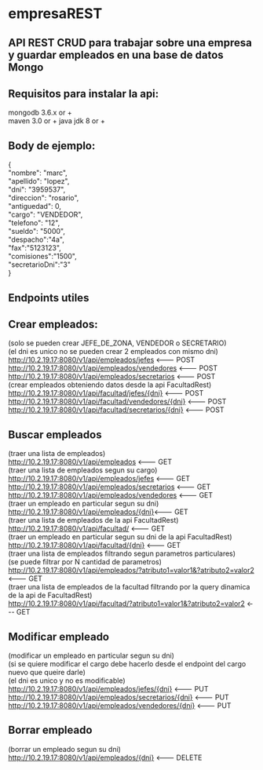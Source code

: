 # empresaREST

## API REST CRUD para trabajar sobre una empresa y guardar empleados en una base de datos Mongo

## Requisitos para instalar la api:
mongodb 3.6.x or +<br /> 
maven 3.0 or +
java jdk 8 or +<br /> 

## Body de ejemplo:
{<br />
    "nombre": "marc",<br />
    "apellido": "lopez",<br />
    "dni": "3959537",<br />
    "direccion": "rosario",<br />
    "antiguedad": 0,<br />
    "cargo": "VENDEDOR",<br />
    "telefono": "12",<br />
    "sueldo": "5000",<br />
    "despacho":"4a",<br />
    "fax":"5123123",<br />
    "comisiones":"1500",<br />
    "secretarioDni":"3"<br />
}

## Endpoints utiles
## Crear empleados:
(solo se pueden crear JEFE_DE_ZONA, VENDEDOR o SECRETARIO)<br />
(el dni es unico no se pueden crear 2 empleados con mismo dni)<br />
http://10.2.19.17:8080/v1/api/empleados/jefes <--- POST<br />
http://10.2.19.17:8080/v1/api/empleados/vendedores <--- POST<br />
http://10.2.19.17:8080/v1/api/empleados/secretarios <--- POST<br />
(crear empleados obteniendo datos desde la api FacultadRest)<br />
http://10.2.19.17:8080/v1/api/facultad/jefes/{dni} <--- POST<br />
http://10.2.19.17:8080/v1/api/facultad/vendedores/{dni} <--- POST<br />
http://10.2.19.17:8080/v1/api/facultad/secretarios/{dni} <--- POST<br />

## Buscar empleados
(traer una lista de empleados)<br />
http://10.2.19.17:8080/v1/api/empleados <--- GET<br />
(traer una lista de empleados segun su cargo)<br />
http://10.2.19.17:8080/v1/api/empleados/jefes <--- GET<br />
http://10.2.19.17:8080/v1/api/empleados/secretarios <--- GET<br />
http://10.2.19.17:8080/v1/api/empleados/vendedores <--- GET<br />
(traer un empleado en particular segun su dni)<br />
http://10.2.19.17:8080/v1/api/empleados/{dni}<--- GET<br />
(traer una lista de empleados de la api FacultadRest)<br />
http://10.2.19.17:8080/v1/api/facultad/ <--- GET<br />
(traer un empleado en particular segun su dni de la api FacultadRest)<br />
http://10.2.19.17:8080/v1/api/facultad/{dni} <--- GET<br />
(traer una lista de empleados filtrando segun parametros particulares)<br />
(se puede filtrar por N cantidad de parametros)<br />
http://10.2.19.17:8080/v1/api/empleados/?atributo1=valor1&?atributo2=valor2 <--- GET<br />
(traer una lista de empleados de la facultad filtrando por la query dinamica de la api de FacultadRest)<br />
http://10.2.19.17:8080/v1/api/facultad/?atributo1=valor1&?atributo2=valor2 <--- GET<br />

## Modificar empleado
(modificar un empleado en particular segun su dni)<br />
(si se quiere modificar el cargo debe hacerlo desde el endpoint del cargo nuevo que queire darle)<br />
(el dni es unico y no es modificable)<br />
http://10.2.19.17:8080/v1/api/empleados/jefes/{dni} <--- PUT<br />
http://10.2.19.17:8080/v1/api/empleados/secretarios/{dni} <--- PUT<br />
http://10.2.19.17:8080/v1/api/empleados/vendedores/{dni} <--- PUT<br />

## Borrar empleado
(borrar un empleado segun su dni)<br />
http://10.2.19.17:8080/v1/api/empleados/{dni} <--- DELETE<br />
